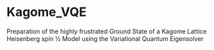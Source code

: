 # Kagome_VQE
Preparation of the highly frustrated Ground State of a Kagome Lattice Heisenberg spin ½ Model using the Variational Quantum Eigensolver
